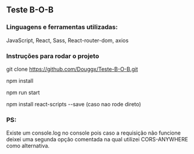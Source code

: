 ## Teste B-O-B 

### Linguagens e ferramentas utilizadas: 
JavaScript, React, Sass, React-router-dom, axios

### Instruções para rodar o projeto

git clone https://github.com/Douggx/Teste-B-O-B.git

npm install 

npm run start

npm install react-scripts --save (caso nao rode direto)

### PS:

Existe um console.log no console pois caso a requisição não funcione deixei uma segunda opção comentada
na qual utilizei CORS-ANYWHERE como alternativa. 
